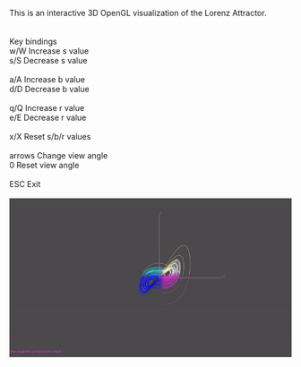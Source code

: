 This is an interactive 3D OpenGL visualization of the Lorenz Attractor.<br/>
<br/>
<br/>
Key bindings<br/>
  w/W    Increase s value<br/>
  s/S    Decrease s value<br/>
  <br/>
  a/A    Increase b value<br/>
  d/D    Decrease b value<br/>
  <br/>
  q/Q    Increase r value<br/>
  e/E    Decrease r value<br/>
  <br/>
  x/X    Reset s/b/r values<br/>
  <br/>
  arrows Change view angle<br/>
  0      Reset view angle<br/>
  <br/>
  ESC    Exit<br/>
<br/>
![demo](https://github.com/Sittch/Lorenz-Attractor/blob/main/demo.gif)<br/>
<br/>
